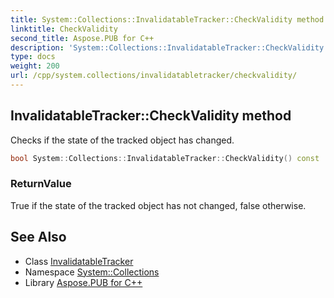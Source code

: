 ```yaml
---
title: System::Collections::InvalidatableTracker::CheckValidity method
linktitle: CheckValidity
second_title: Aspose.PUB for C++
description: 'System::Collections::InvalidatableTracker::CheckValidity method. Checks if the state of the tracked object has changed in C++.'
type: docs
weight: 200
url: /cpp/system.collections/invalidatabletracker/checkvalidity/
---
```

## InvalidatableTracker::CheckValidity method


Checks if the state of the tracked object has changed.

```cpp
bool System::Collections::InvalidatableTracker::CheckValidity() const
```


### ReturnValue

True if the state of the tracked object has not changed, false otherwise.

## See Also

* Class [InvalidatableTracker](../)
* Namespace [System::Collections](../../)
* Library [Aspose.PUB for C++](../../../)
